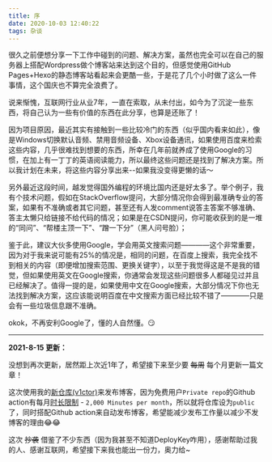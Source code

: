 ```yaml
---
title: 序
date: 2020-10-03 12:40:22
tags: 杂谈
---
```


很久之前便想分享一下工作中碰到的问题、解决方案，虽然也完全可以在自己的服务器上搭配Wordpress做个博客站来达到这个目的，但感觉使用GitHub Pages+Hexo的静态博客站看起来会更酷一些，于是花了几个小时做了这么一件事情，这个国庆也不算完全浪费了。

说来惭愧，互联网行业从业7年，一直在索取，从未付出，如今为了沉淀一些东西，将自己认为一些有价值的东西在此分享，也算是还账了！

因为项目原因，最近其实有接触到一些比较冷门的东西（似乎国内看来如此），像是Windows切换默认音频、禁用音频设备、Xbox设备通讯，如果使用百度来检索这些内容，几乎很难找到想要的东西，所幸在几年前就养成了使用Google的习惯，在加上有一丁丁的英语阅读能力，所以最终这些问题还是找到了解决方案。所以我计划在未来，将这些内容分享出来--如果我没变得更懒的话～

另外最近这段时间，越发觉得国外编程的环境比国内还是好太多了。举个例子，我有个技术问题，假如在StackOverflow提问，大部分情况你会得到最准确专业的答案，如果有不准确或者其它问题，甚至还有人发comment说答主答案不够准确、答主太懒只给链接不给代码的情况；如果是在CSDN提问，你可能收获到的是一堆的“同问”、“帮楼主顶一下”、“蹭一下分”（黑人问号脸）；

鉴于此，建议大伙多使用Google，学会用英文搜索问题————这个非常重要，因为对于我来说可能有25%的情况是，相同的问题，在百度上搜索，我完全找不到相关的内容（即便增加搜索范围、更换关键字），以至于我觉得这是不是我的错觉，但如果使用英文在Google搜索，你通常会发现这些问题很多人都碰见过并且已经解决了。值得一提的是，如果使用中文在Google搜索，大部分情况下你也无法找到解决方案，这应该能说明百度在中文搜索方面已经比较不错了————只是会有一些垃圾信息跟不准确。

okok，不再安利Google了，懂的人自然懂。😏


---
**2021-8-15 更新：**

没想到再次更新，居然距上次近1年了，希望接下来至少要 ~~每周~~ 每个月更新一篇文章！

这次使用我的[新仓库(v1ctor)](https://github.com/Vict0r-Chen/v1ctor.git)来发布博客，因为免费用户`Private repo`的Github action有每月[时长限制](https://docs.github.com/en/billing/managing-billing-for-github-actions/about-billing-for-github-actions#included-storage-and-minutes) - `2,000 Minutes per month`，所以就将仓库设为`public`了，同时搭配Github action来自动发布博客，希望能减少发布工作量以减少不发博客的理由😂😂

这次 ~~抄袭~~ 借鉴了不少东西（因为我甚至不知道DeployKey咋用），感谢帮助过我的人、感谢互联网，希望接下来我也能出一份力，奥力给~